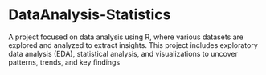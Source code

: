 # DataAnalysis-Statistics
A project focused on data analysis using R, where various datasets are explored and analyzed to extract insights. This project includes exploratory data analysis (EDA), statistical analysis, and visualizations to uncover patterns, trends, and key findings
